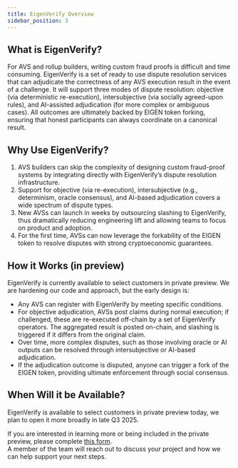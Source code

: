 ```yaml
---
title: EigenVerify Overview
sidebar_position: 3
---
```


## What is EigenVerify?

For AVS and rollup builders, writing custom fraud proofs is difficult and time consuming. EigenVerify is a set of ready to use 
dispute resolution services that can adjudicate the correctness of any AVS execution result in the event of a challenge. 
It will support three modes of dispute resolution: objective (via deterministic re-execution), intersubjective (via socially agreed-upon rules), 
and AI-assisted adjudication (for more complex or ambiguous cases). All outcomes are ultimately backed by EIGEN token forking, 
ensuring that honest participants can always coordinate on a canonical result.

## Why Use EigenVerify?
1. AVS builders can skip the complexity of designing custom fraud-proof systems by integrating directly with EigenVerify’s dispute
resolution infrastructure.
2. Support for objective (via re-execution), intersubjective (e.g., determinism, oracle consensus), and AI-based adjudication covers a wide spectrum of dispute types.
3. New AVSs can launch in weeks by outsourcing slashing to EigenVerify, thus dramatically reducing engineering lift and allowing teams
to focus on product and adoption.
4. For the first time, AVSs can now leverage the forkability of the EIGEN token to resolve disputes with strong cryptoeconomic guarantees.


## How it Works (in preview)
EigenVerify is currently available to select customers in private preview. We are hardening our code and approach, but the early design is:
* Any AVS can register with EigenVerify by meeting specific conditions.
* For objective adjudication, AVSs post claims during normal execution; if challenged, these are re-executed off-chain by a set of EigenVerify operators. The aggregated result is posted on-chain, and slashing is triggered if it differs from the original claim.
* Over time, more complex disputes, such as those involving oracle or AI outputs can be resolved through intersubjective or AI-based adjudication.
* If the adjudication outcome is disputed, anyone can trigger a fork of the EIGEN token, providing ultimate enforcement through social consensus.

## When Will it be Available?

EigenVerify is available to select customers in private preview today, we plan to open it more broadly in late Q3 2025.

If you are interested in learning more or being included in the private preview, please complete [this form](http://www.eigencloud.xyz/contact).  
A member of the team will reach out to discuss your project and how we can help support your next steps.